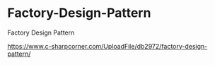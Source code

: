 # Factory-Design-Pattern
Factory Design Pattern

https://www.c-sharpcorner.com/UploadFile/db2972/factory-design-pattern/
